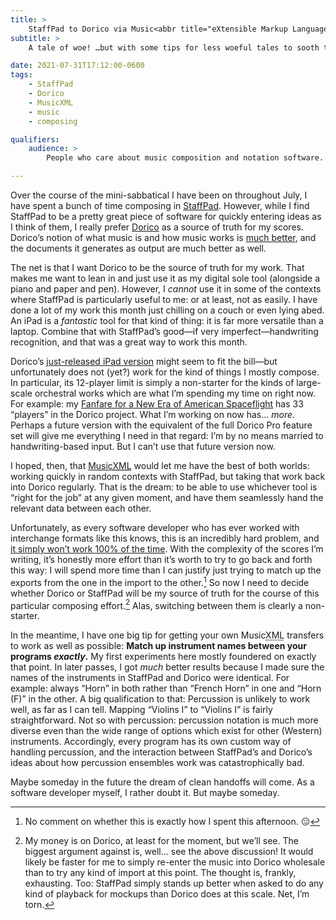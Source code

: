 ```yaml
---
title: >
    StaffPad to Dorico via Music<abbr title="eXtensible Markup Language">XML</abbr>? Alas, no.
subtitle: >
    A tale of woe! …but with some tips for less woeful tales to sooth the bitter pill this is.

date: 2021-07-31T17:12:00-0600
tags:
    - StaffPad
    - Dorico
    - MusicXML
    - music
    - composing

qualifiers:
    audience: >
        People who care about music composition and notation software.

---
```


Over the course of the mini-sabbatical I have been on throughout July, I have spent a bunch of time composing in [StaffPad][s]. However, while I find StaffPad to be a pretty great piece of software for quickly entering ideas as I think of them, I really prefer [Dorico][d] as a source of truth for my scores. Dorico’s notion of what music is and how music works is [much better][note], and the documents it generates as output are much better as well.

[s]: https://www.staffpad.net/
[d]: https://new.steinberg.net/dorico/
[note]: https://v5.chriskrycho.com/notes/2021-07-29-1321/

The net is that I want Dorico to be the source of truth for my work. That makes me want to lean in and just use it as my digital sole tool (alongside a piano and paper and pen). However, I *cannot* use it in some of the contexts where StaffPad is particularly useful to me: or at least, not as easily. I have done a lot of my work this month just chilling on a couch or even lying abed. An iPad is a *fantastic* tool for that kind of thing: it is far more versatile than a laptop. Combine that with StaffPad’s good—if very imperfect—handwriting recognition, and that was a great way to work this month.

Dorico’s [just-released iPad version][d-ipad] might seem to fit the bill—but unfortunately does not (yet?) work for the kind of things I mostly compose. In particular, its 12-player limit is simply a non-starter for the kinds of large-scale orchestral works which are what I’m spending my time on right now. For example: my [Fanfare for a New Era of American Spaceflight][fanfare] has 33 “players” in the Dorico project. What I’m working on now has… *more*. Perhaps a future version with the equivalent of the full Dorico Pro feature set will give me everything I need in that regard: I’m by no means married to handwriting-based input. But I can’t use that future version now.

[d-ipad]: https://new.steinberg.net/dorico/ipad/
[fanfare]: https://v5.chriskrycho.com/elsewhere/fanfare-for-a-new-era-of-american-spaceflight/

I hoped, then, that [Music<abbr title="eXtensible Markup Language">XML</abbr>][music-xml] would let me have the best of both worlds: working quickly in random contexts with StaffPad, but taking that work back into Dorico regularly. That is the dream: to be able to use whichever tool is “right for the job” at any given moment, and have them seamlessly hand the relevant data between each other.

[music-xml]: https://www.musicxml.com

Unfortunately, as every software developer who has ever worked with interchange formats like this knows, this is an incredibly hard problem, and [it simply won’t work 100% of the time][forum]. With the complexity of the scores I’m writing, it’s honestly more effort than it’s worth to try to go back and forth this way: I will spend more time than I can justify just trying to match up the exports from the one in the import to the other.[^afternoon] So now I need to decide whether Dorico or StaffPad will be my source of truth for the course of this particular composing effort.[^bet] Alas, switching between them is clearly a non-starter.

[forum]: https://forums.steinberg.net/t/manually-merge-instruments-after-musicxml-import/730002/2

In the meantime, I have one big tip for getting your own Music<abbr title="eXtensible Markup Language">XML</abbr> transfers to work as well as possible: **Match up instrument names between your programs *exactly*.** My first experiments here mostly foundered on exactly that point. In later passes, I got *much* better results because I made sure the names of the instruments in StaffPad and Dorico were identical. For example: always “Horn” in both rather than “French Horn” in one and “Horn (F)” in the other. A big qualification to that: Percussion is unlikely to work well, as far as I can tell. Mapping “Violins I” to “Violins I” is fairly straightforward. Not so with percussion: percussion notation is much more diverse even than the wide range of options which exist for other (Western) instruments. Accordingly, every program has its own custom way of handling percussion, and the interaction between StaffPad’s and Dorico’s ideas about how percussion ensembles work was catastrophically bad.

Maybe someday in the future the dream of clean handoffs will come. As a software developer myself, I rather doubt it. But maybe someday.

[^afternoon]: No comment on whether this is exactly how I spent this afternoon. 😑

[^bet]: My money is on Dorico, at least for the moment, but we’ll see. The biggest argument against is, well… see the above discussion! It would likely be faster for me to simply re-enter the music into Dorico wholesale than to try any kind of import at this point. The thought is, frankly, exhausting. Too: StaffPad simply stands up better when asked to do any kind of playback for mockups than Dorico does at this scale. Net, I’m torn.
